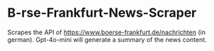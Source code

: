 # B-rse-Frankfurt-News-Scraper
Scrapes the API of https://www.boerse-frankfurt.de/nachrichten (in german). Gpt-4o-mini will generate a summary of the news content. 
